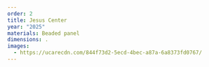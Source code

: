 ```yaml
---
order: 2
title: Jesus Center
year: "2025"
materials: Beaded panel
dimensions: .
images:
  - https://ucarecdn.com/844f73d2-5ecd-4bec-a87a-6a8373fd0767/
---
```

